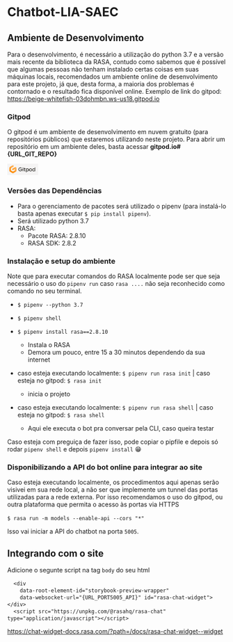 # Chatbot-LIA-SAEC

## Ambiente de Desenvolvimento

Para o desenvolvimento, é necessário a utilização do python 3.7 e a versão mais recente da biblioteca da RASA, contudo como sabemos que é possível que algumas pessoas não tenham instalado certas coisas em suas máquinas locais, recomendados um ambiente online de desenvolvimento para este projeto, já que, desta forma, a maioria dos problemas é contornado e o resultado fica disponível online.
Exemplo de link do gitpod: https://beige-whitefish-03dohmbn.ws-us18.gitpod.io

### Gitpod

O gitpod é um ambiente de desenvolvimento em nuvem gratuito (para repositórios públicos) que estaremos utilizando neste projeto. Para abrir um repositório em um ambiente deles, basta acessar **gitpod.io#{URL_GIT_REPO}**

[<img height="26px" src="gitpod-icon.png" target="_blank" />](https://www.gitpod.io#https://github.com/Liga-IA/Chatbot-LIA-SAEC)

### Versões das Dependências

- Para o gerenciamento de pacotes será utilizado o pipenv (para instalá-lo basta apenas executar `$ pip install pipenv`).
- Será utilizado python 3.7
- RASA:
  - Pacote RASA: 2.8.10
  - RASA SDK: 2.8.2

### Instalação e setup do ambiente

Note que para executar comandos do RASA localmente pode ser que seja necessário o uso do `pipenv run` caso `rasa ....` não seja reconhecido como comando no seu terminal.

- `$ pipenv --python 3.7`
- `$ pipenv shell`
- `$ pipenv install rasa==2.8.10`

  - Instala o RASA
  - Demora um pouco, entre 15 a 30 minutos dependendo da sua internet

- caso esteja executando localmente: `$ pipenv run rasa init` | caso esteja no gitpod: `$ rasa init`
  - inicia o projeto
- caso esteja executando localmente: `$ pipenv run rasa shell` | caso esteja no gitpod: `$ rasa shell`
  - Aqui ele executa o bot pra conversar pela CLI, caso queira testar

Caso esteja com preguiça de fazer isso, pode copiar o pipfile e depois só rodar `pipenv shell` e depois `pipenv install` 😁

### Disponibilizando a API do bot online para integrar ao site

Caso esteja executando localmente, os procedimentos aqui apenas serão visivei em sua rede local, a não ser que implemente um tunnel das portas utilizadas para a rede externa. Por isso recomendamos o uso do gitpod, ou outra plataforma que permita o acesso às portas via HTTPS

`$ rasa run -m models --enable-api --cors "*"`

Isso vai iniciar a API do chatbot na porta `5005`.

## Integrando com o site

Adicione o segunte script na tag `body` do seu html

```
  <div
    data-root-element-id="storybook-preview-wrapper"
    data-websocket-url="{URL_PORT5005_API}" id="rasa-chat-widget"></div>
  <script src="https://unpkg.com/@rasahq/rasa-chat" type="application/javascript"></script>
```

https://chat-widget-docs.rasa.com/?path=/docs/rasa-chat-widget--widget
